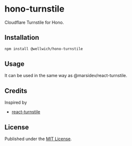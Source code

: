 # hono-turnstile
 
Cloudflare Turnstile for Hono.

## Installation
```bash
npm install @wellwich/hono-turnstile
```

## Usage
It can be used in the same way as @marsidev/react-turnstile.

## Credits

Inspired by

* [react-turnstile](https://github.com/marsidev/react-turnstile)

## License

Published under the [MIT License](./LICENCE).